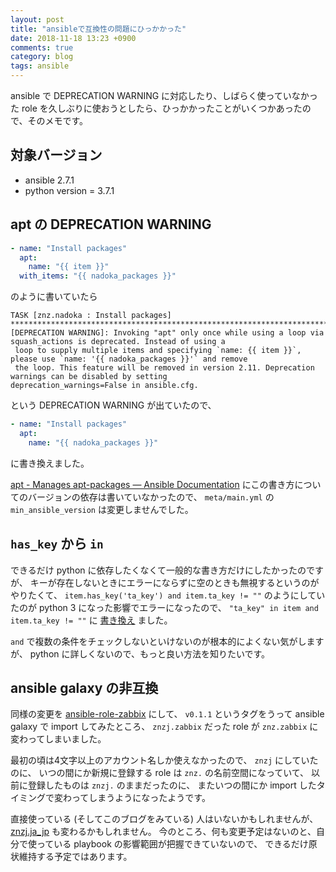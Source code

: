 ```yaml
---
layout: post
title: "ansibleで互換性の問題にひっかかった"
date: 2018-11-18 13:23 +0900
comments: true
category: blog
tags: ansible
---
```

ansible で DEPRECATION WARNING に対応したり、しばらく使っていなかった role を久しぶりに使おうとしたら、ひっかかったことがいくつかあったので、そのメモです。

<!--more-->

## 対象バージョン

- ansible 2.7.1
- python version = 3.7.1

## apt の DEPRECATION WARNING

```yaml
- name: "Install packages"
  apt:
    name: "{{ item }}"
  with_items: "{{ nadoka_packages }}"
```

のように書いていたら

    TASK [znz.nadoka : Install packages] ***********************************************************************************
    [DEPRECATION WARNING]: Invoking "apt" only once while using a loop via squash_actions is deprecated. Instead of using a
     loop to supply multiple items and specifying `name: {{ item }}`, please use `name: '{{ nadoka_packages }}'` and remove
     the loop. This feature will be removed in version 2.11. Deprecation warnings can be disabled by setting
    deprecation_warnings=False in ansible.cfg.

という DEPRECATION WARNING が出ていたので、

```yaml
- name: "Install packages"
  apt:
    name: "{{ nadoka_packages }}"
```

に書き換えました。

[apt - Manages apt-packages — Ansible Documentation](https://docs.ansible.com/ansible/latest/modules/apt_module.html)
にこの書き方についてのバージョンの依存は書いていなかったので、
`meta/main.yml` の `min_ansible_version` は変更しませんでした。

## `has_key` から `in`

できるだけ python に依存したくなくて一般的な書き方だけにしたかったのですが、
キーが存在しないときにエラーにならずに空のときも無視するというのがやりたくて、
`item.has_key('ta_key') and item.ta_key != ""` のようにしていたのが
python 3 になった影響でエラーになったので、
`"ta_key" in item and item.ta_key != ""` に
[書き換え](https://github.com/znz/ansible-role-openvpn-client/commit/87d4031250fcb9cf13ec8cbdb7ec97799fcc84e6)
ました。

`and` で複数の条件をチェックしないといけないのが根本的によくない気がしますが、
python に詳しくないので、もっと良い方法を知りたいです。

## ansible galaxy の非互換

同様の変更を
[ansible-role-zabbix](https://github.com/znz/ansible-role-zabbix)
にして、
`v0.1.1` というタグをうって
ansible galaxy で import してみたところ、
`znzj.zabbix` だった role が `znz.zabbix` に変わってしまいました。

最初の頃は4文字以上のアカウント名しか使えなかったので、
`znzj` にしていたのに、
いつの間にか新規に登録する role は `znz.` の名前空間になっていて、
以前に登録したものは `znzj.` のままだったのに、
またいつの間にか import したタイミングで変わってしまうようになったようです。

直接使っている (そしてこのブログをみている) 人はいないかもしれませんが、
[znzj.ja_jp](https://github.com/znz/ansible-role-ja_jp) も変わるかもしれません。
今のところ、何も変更予定はないのと、自分で使っている playbook の影響範囲が把握できていないので、
できるだけ原状維持する予定ではあります。

